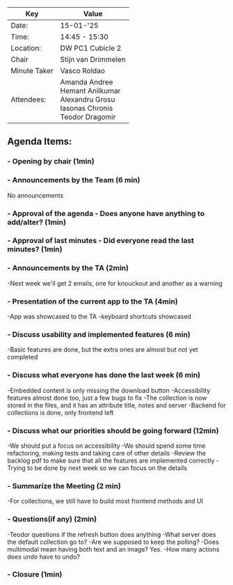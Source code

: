 | Key          | Value                                                                       |
|--------------|-----------------------------------------------------------------------------|
| Date:        | 15-01-'25                                                                    |
| Time:        | 14:45 - 15:30                                                               |
| Location:    | DW PC1 Cubicle 2                                                            |
| Chair        | Stijn van Drimmelen                                                         |
| Minute Taker | Vasco Roldao                                                              |
| Attendees:   | Amanda Andree<br/>Hemant Anilkumar<br/>Alexandru Grosu<br/>Iasonas Chronis<br /> Teodor Dragomir |

## Agenda Items:

### - Opening by chair (1min)
### - **Announcements by the Team (6 min)**
No announcements
### - Approval of the agenda - Does anyone have anything to add/alter? (1min)
### - Approval of last minutes - Did everyone read the last minutes? (1min)
### - Announcements by the TA (2min)
-Next week we'll get 2 emails, one for knouckout and another as a warning
### - Presentation of the current app to the TA (4min)
-App was showcased to the TA
-keyboard shortcuts showcased
### - Discuss usability and implemented features (6 min)
-Basic features are done, but the extra ones are almost but not yet completed
### - Discuss what everyone has done the last week (6 min)
-Embedded content is only missing the download button
-Accessibility features almost done too, just a few bugs to fix
-The collection is now stored in the files, and it has an attribute title, notes and server
-Backend for collections is done, only frontend left
### - Discuss what our priorities should be going forward (12min)
-We should put a focus on accessibility
-We should spend some time refactoring, making tests and taking care of other details
-Review the backlog pdf to make sure that all the features are implemented correctly
-Trying to be done by next week so we can focus on the details
### - **Summarize the Meeting (2 min)**
-For collections, we still have to build most frontend methods and UI
### - Questions(if any) (2min)
-Teodor questions if the refresh button does anything
-What server does the default collection go to?
-Are we supposed to keep the polling?
-Does multimodal mean having both text and an image? Yes.
-How many actions does undo have to undo?
### - Closure (1min)